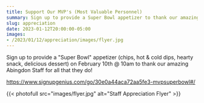 ```yaml
--- 
title: Support Our MVP's (Most Valuable Personnel)
summary: Sign up to provide a Super Bowl appetizer to thank our amazing staff for all that they do.
slug: appreciation
date: 2023-01-12T20:00:00-05:00
images: 
- /2023/01/12/appreciation/images/flyer.jpg
---
```


Sign up to provide a "Super Bowl" appetizer (chips, hot & cold dips, hearty snack, delicious dessert) on February 10th @ 10am to thank our amazing Abingdon Staff for all that they do!

https://www.signupgenius.com/go/30e0a44aca72aa5fe3-mvpsuperbowl#/

{{< photofull src="images/flyer.jpg" alt="Staff Appreciation Flyer" >}}